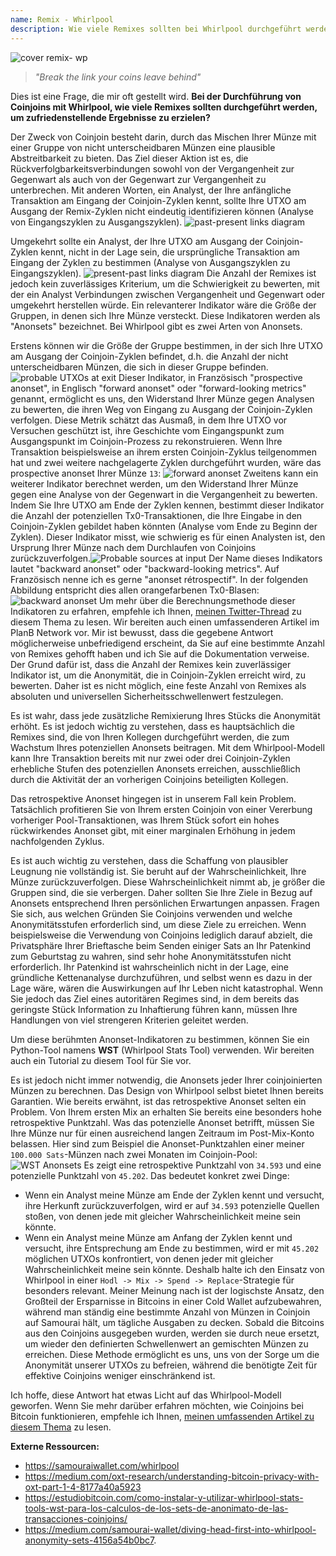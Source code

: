 ```yaml
---
name: Remix - Whirlpool
description: Wie viele Remixes sollten bei Whirlpool durchgeführt werden?
---
```

![cover remix- wp](assets/cover.jpeg)

> *"Break the link your coins leave behind"*

Dies ist eine Frage, die mir oft gestellt wird. **Bei der Durchführung von Coinjoins mit Whirlpool, wie viele Remixes sollten durchgeführt werden, um zufriedenstellende Ergebnisse zu erzielen?**

Der Zweck von Coinjoin besteht darin, durch das Mischen Ihrer Münze mit einer Gruppe von nicht unterscheidbaren Münzen eine plausible Abstreitbarkeit zu bieten. Das Ziel dieser Aktion ist es, die Rückverfolgbarkeitsverbindungen sowohl von der Vergangenheit zur Gegenwart als auch von der Gegenwart zur Vergangenheit zu unterbrechen. Mit anderen Worten, ein Analyst, der Ihre anfängliche Transaktion am Eingang der Coinjoin-Zyklen kennt, sollte Ihre UTXO am Ausgang der Remix-Zyklen nicht eindeutig identifizieren können (Analyse von Eingangszyklen zu Ausgangszyklen).
![past-present links diagram](assets/de/1.png)

Umgekehrt sollte ein Analyst, der Ihre UTXO am Ausgang der Coinjoin-Zyklen kennt, nicht in der Lage sein, die ursprüngliche Transaktion am Eingang der Zyklen zu bestimmen (Analyse von Ausgangszyklen zu Eingangszyklen).
![present-past links diagram](assets/de/2.png)
Die Anzahl der Remixes ist jedoch kein zuverlässiges Kriterium, um die Schwierigkeit zu bewerten, mit der ein Analyst Verbindungen zwischen Vergangenheit und Gegenwart oder umgekehrt herstellen würde. Ein relevanterer Indikator wäre die Größe der Gruppen, in denen sich Ihre Münze versteckt. Diese Indikatoren werden als "Anonsets" bezeichnet. Bei Whirlpool gibt es zwei Arten von Anonsets.

Erstens können wir die Größe der Gruppe bestimmen, in der sich Ihre UTXO am Ausgang der Coinjoin-Zyklen befindet, d.h. die Anzahl der nicht unterscheidbaren Münzen, die sich in dieser Gruppe befinden.
![probable UTXOs at exit](assets/de/3.png)
Dieser Indikator, in Französisch "prospective anonset", in Englisch "forward anonset" oder "forward-looking metrics" genannt, ermöglicht es uns, den Widerstand Ihrer Münze gegen Analysen zu bewerten, die ihren Weg von Eingang zu Ausgang der Coinjoin-Zyklen verfolgen. Diese Metrik schätzt das Ausmaß, in dem Ihre UTXO vor Versuchen geschützt ist, ihre Geschichte vom Eingangspunkt zum Ausgangspunkt im Coinjoin-Prozess zu rekonstruieren. Wenn Ihre Transaktion beispielsweise an ihrem ersten Coinjoin-Zyklus teilgenommen hat und zwei weitere nachgelagerte Zyklen durchgeführt wurden, wäre das prospective anonset Ihrer Münze `13`:
![forward anonset](assets/de/4.png)
Zweitens kann ein weiterer Indikator berechnet werden, um den Widerstand Ihrer Münze gegen eine Analyse von der Gegenwart in die Vergangenheit zu bewerten. Indem Sie Ihre UTXO am Ende der Zyklen kennen, bestimmt dieser Indikator die Anzahl der potenziellen Tx0-Transaktionen, die Ihre Eingabe in den Coinjoin-Zyklen gebildet haben könnten (Analyse vom Ende zu Beginn der Zyklen). Dieser Indikator misst, wie schwierig es für einen Analysten ist, den Ursprung Ihrer Münze nach dem Durchlaufen von Coinjoins zurückzuverfolgen.![Probable sources at input](assets/de/5.png)
Der Name dieses Indikators lautet "backward anonset" oder "backward-looking metrics". Auf Französisch nenne ich es gerne "anonset rétrospectif". In der folgenden Abbildung entspricht dies allen orangefarbenen Tx0-Blasen:
![backward anonset](assets/de/6.png)
Um mehr über die Berechnungsmethode dieser Indikatoren zu erfahren, empfehle ich Ihnen, [meinen Twitter-Thread](https://twitter.com/Loic_Pandul/status/1550850558147395585?s=20) zu diesem Thema zu lesen. Wir bereiten auch einen umfassenderen Artikel im PlanB Network vor.
Mir ist bewusst, dass die gegebene Antwort möglicherweise unbefriedigend erscheint, da Sie auf eine bestimmte Anzahl von Remixes gehofft haben und ich Sie auf die Dokumentation verweise. Der Grund dafür ist, dass die Anzahl der Remixes kein zuverlässiger Indikator ist, um die Anonymität, die in Coinjoin-Zyklen erreicht wird, zu bewerten. Daher ist es nicht möglich, eine feste Anzahl von Remixes als absoluten und universellen Sicherheitsschwellenwert festzulegen.

Es ist wahr, dass jede zusätzliche Remixierung Ihres Stücks die Anonymität erhöht. Es ist jedoch wichtig zu verstehen, dass es hauptsächlich die Remixes sind, die von Ihren Kollegen durchgeführt werden, die zum Wachstum Ihres potenziellen Anonsets beitragen. Mit dem Whirlpool-Modell kann Ihre Transaktion bereits mit nur zwei oder drei Coinjoin-Zyklen erhebliche Stufen des potenziellen Anonsets erreichen, ausschließlich durch die Aktivität der an vorherigen Coinjoins beteiligten Kollegen.

Das retrospektive Anonset hingegen ist in unserem Fall kein Problem. Tatsächlich profitieren Sie von Ihrem ersten Coinjoin von einer Vererbung vorheriger Pool-Transaktionen, was Ihrem Stück sofort ein hohes rückwirkendes Anonset gibt, mit einer marginalen Erhöhung in jedem nachfolgenden Zyklus.

Es ist auch wichtig zu verstehen, dass die Schaffung von plausibler Leugnung nie vollständig ist. Sie beruht auf der Wahrscheinlichkeit, Ihre Münze zurückzuverfolgen. Diese Wahrscheinlichkeit nimmt ab, je größer die Gruppen sind, die sie verbergen. Daher sollten Sie Ihre Ziele in Bezug auf Anonsets entsprechend Ihren persönlichen Erwartungen anpassen. Fragen Sie sich, aus welchen Gründen Sie Coinjoins verwenden und welche Anonymitätsstufen erforderlich sind, um diese Ziele zu erreichen. Wenn beispielsweise die Verwendung von Coinjoins lediglich darauf abzielt, die Privatsphäre Ihrer Brieftasche beim Senden einiger Sats an Ihr Patenkind zum Geburtstag zu wahren, sind sehr hohe Anonymitätsstufen nicht erforderlich. Ihr Patenkind ist wahrscheinlich nicht in der Lage, eine gründliche Kettenanalyse durchzuführen, und selbst wenn es dazu in der Lage wäre, wären die Auswirkungen auf Ihr Leben nicht katastrophal. Wenn Sie jedoch das Ziel eines autoritären Regimes sind, in dem bereits das geringste Stück Information zu Inhaftierung führen kann, müssen Ihre Handlungen von viel strengeren Kriterien geleitet werden.

Um diese berühmten Anonset-Indikatoren zu bestimmen, können Sie ein Python-Tool namens **WST** (Whirlpool Stats Tool) verwenden. Wir bereiten auch ein Tutorial zu diesem Tool für Sie vor.

Es ist jedoch nicht immer notwendig, die Anonsets jeder Ihrer coinjoinierten Münzen zu berechnen. Das Design von Whirlpool selbst bietet Ihnen bereits Garantien. Wie bereits erwähnt, ist das retrospektive Anonset selten ein Problem. Von Ihrem ersten Mix an erhalten Sie bereits eine besonders hohe retrospektive Punktzahl. Was das potenzielle Anonset betrifft, müssen Sie Ihre Münze nur für einen ausreichend langen Zeitraum im Post-Mix-Konto belassen. Hier sind zum Beispiel die Anonset-Punktzahlen einer meiner `100.000 Sats`-Münzen nach zwei Monaten im Coinjoin-Pool:
![WST Anonsets](assets/de/7.png)
Es zeigt eine retrospektive Punktzahl von `34.593` und eine potenzielle Punktzahl von `45.202`. Das bedeutet konkret zwei Dinge:
- Wenn ein Analyst meine Münze am Ende der Zyklen kennt und versucht, ihre Herkunft zurückzuverfolgen, wird er auf `34.593` potenzielle Quellen stoßen, von denen jede mit gleicher Wahrscheinlichkeit meine sein könnte.
- Wenn ein Analyst meine Münze am Anfang der Zyklen kennt und versucht, ihre Entsprechung am Ende zu bestimmen, wird er mit `45.202` möglichen UTXOs konfrontiert, von denen jeder mit gleicher Wahrscheinlichkeit meine sein könnte.
Deshalb halte ich den Einsatz von Whirlpool in einer `Hodl -> Mix -> Spend -> Replace`-Strategie für besonders relevant. Meiner Meinung nach ist der logischste Ansatz, den Großteil der Ersparnisse in Bitcoins in einer Cold Wallet aufzubewahren, während man ständig eine bestimmte Anzahl von Münzen in Coinjoin auf Samourai hält, um tägliche Ausgaben zu decken. Sobald die Bitcoins aus den Coinjoins ausgegeben wurden, werden sie durch neue ersetzt, um wieder den definierten Schwellenwert an gemischten Münzen zu erreichen. Diese Methode ermöglicht es uns, uns von der Sorge um die Anonymität unserer UTXOs zu befreien, während die benötigte Zeit für effektive Coinjoins weniger einschränkend ist.

Ich hoffe, diese Antwort hat etwas Licht auf das Whirlpool-Modell geworfen. Wenn Sie mehr darüber erfahren möchten, wie Coinjoins bei Bitcoin funktionieren, empfehle ich Ihnen, [meinen umfassenden Artikel zu diesem Thema](https://planb.network/tutorials/privacy/coinjoin) zu lesen.

**Externe Ressourcen:**
- https://samouraiwallet.com/whirlpool
- https://medium.com/oxt-research/understanding-bitcoin-privacy-with-oxt-part-1-4-8177a40a5923
- https://estudiobitcoin.com/como-instalar-y-utilizar-whirlpool-stats-tools-wst-para-los-calculos-de-los-sets-de-anonimato-de-las-transacciones-coinjoins/
- https://medium.com/samourai-wallet/diving-head-first-into-whirlpool-anonymity-sets-4156a54b0bc7.

